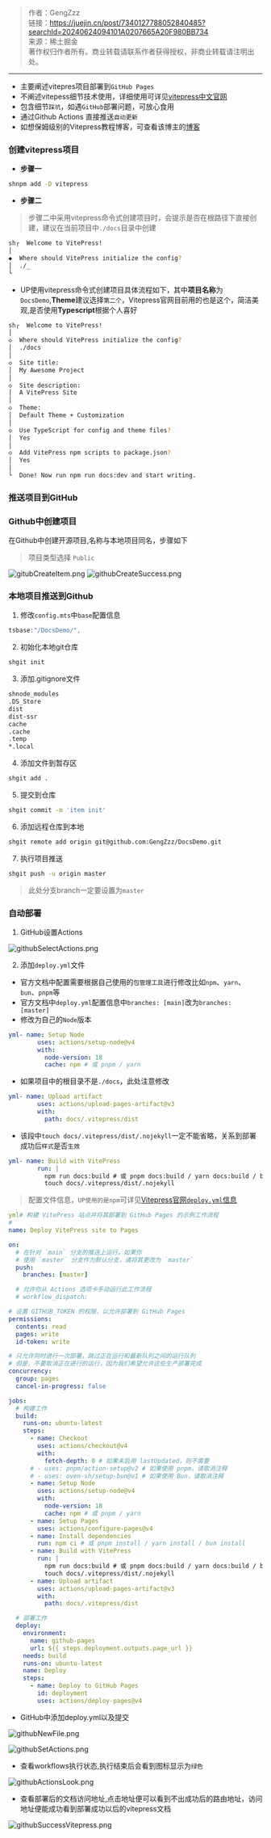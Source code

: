 > 作者：GengZzz               
> 链接：https://juejin.cn/post/7340127788052840485?searchId=20240624094101A0207665A20F980BB734             
> 来源：稀土掘金                  
> 著作权归作者所有。商业转载请联系作者获得授权，非商业转载请注明出处。

---------

* 主要阐述vitepres项目部署到`GitHub Pages`
* 不阐述vitepess细节技术使用，详细使用可详见[vitepress中文官网](https://link.juejin.cn?target=https%3A%2F%2Fvitepress.dev%2Fzh%2F "https://vitepress.dev/zh/")
* 包含细节`踩坑`，如遇`GitHub`部署问题，可放心食用
* 通过Github Actions 直接推送`自动更新`
* 如想保姆级别的Vitepress教程博客，可查看该博主的[博客](https://link.juejin.cn?target=https%3A%2F%2Fdocs.bugdesigner.cn%2Fdocs%2FTutorial%2Fvitepress.html "https://docs.bugdesigner.cn/docs/Tutorial/vitepress.html")

### 创建vitepress项目

* **步骤一**

```sh
shnpm add -D vitepress
```

* **步骤二**

> 步骤二中采用vitepress命令式创建项目时，会提示是否在根路径下直接创建，建议在当前项目中`./docs`目录中创建

```sh
sh┌  Welcome to VitePress!
│
◆  Where should VitePress initialize the config?
│  ./_
└
```

* UP使用vitepress命令式创建项目具体流程如下，其中**项目名称**为`DocsDemo`,**Theme**建议选择`第二个`，Vitepress官网目前用的也是这个，简洁美观,是否使用**Typescript**根据个人喜好

```sh
sh┌  Welcome to VitePress!
│
◇  Where should VitePress initialize the config?
│  ./docs
│
◇  Site title:
│  My Awesome Project
│
◇  Site description:
│  A VitePress Site
│
◇  Theme:
│  Default Theme + Customization
│
◇  Use TypeScript for config and theme files?
│  Yes
│
◇  Add VitePress npm scripts to package.json?
│  Yes
│
└  Done! Now run npm run docs:dev and start writing.
```

### 推送项目到GitHub

### Github中创建项目

在Github中创建开源项目,名称与本地项目同名，步骤如下

> 项目类型选择 `Public`

![gitubCreateItem.png](https://p3-juejin.byteimg.com/tos-cn-i-k3u1fbpfcp/958b43926b3e4efea6a1828b70699b72~tplv-k3u1fbpfcp-jj-mark:3024:0:0:0:q75.awebp#?w=1002&h=900&s=57146&e=png&b=ffffff) ![githubCreateSuccess.png](https://p9-juejin.byteimg.com/tos-cn-i-k3u1fbpfcp/48f0f2c4c79a4bfa94b3b90bfbdef0d8~tplv-k3u1fbpfcp-jj-mark:3024:0:0:0:q75.awebp#?w=1184&h=555&s=42578&e=png&b=eef5fb)

### 本地项目推送到Github

1. 修改`config.mts`中`base`配置信息

```ts
tsbase:"/DocsDemo/",
```

2. 初始化本地git仓库

```sh
shgit init
```

3. 添加.gitignore文件

```sh
shnode_modules
.DS_Store
dist
dist-ssr
cache
.cache
.temp
*.local
```

4. 添加文件到暂存区

```sh
shgit add .
```

5. 提交到仓库

```sh
shgit commit -m 'item init'
```

6. 添加远程仓库到本地

```sh
shgit remote add origin git@github.com:GengZzz/DocsDemo.git
```

7. 执行项目推送

```sh
shgit push -u origin master
```

> 此处分支branch一定要设置为`master`

### 自动部署

1. GitHub设置Actions

![githubSelectActions.png](https://p1-juejin.byteimg.com/tos-cn-i-k3u1fbpfcp/053fa3c654a64d76837317a2b6a7a382~tplv-k3u1fbpfcp-jj-mark:3024:0:0:0:q75.awebp#?w=1309&h=750&s=75012&e=png&b=ffffff)

2. 添加`deploy.yml`文件

* 官方文档中配置需要根据自己使用的`包管理工具`进行修改比如`npm`、`yarn`、`bun`、`pnpm`等
* 官方文档中`deploy.yml`配置信息中`branches: [main]`改为`branches: [master]`
* 修改为自己的`Node`版本

```yml
yml- name: Setup Node
        uses: actions/setup-node@v4
        with:
          node-version: 18  
          cache: npm # 或 pnpm / yarn
```

* 如果项目中的根目录不是`./docs`，此处注意修改

```yml
yml- name: Upload artifact
        uses: actions/upload-pages-artifact@v3
        with:
          path: docs/.vitepress/dist 
```

* 该段中`touch docs/.vitepress/dist/.nojekyll`一定不能省略，关系到部署成功后`样式`是否`生效`

```yml
yml- name: Build with VitePress
        run: |
          npm run docs:build # 或 pnpm docs:build / yarn docs:build / bun run docs:build
          touch docs/.vitepress/dist/.nojekyll 

```

> 配置文件信息，`UP使用的是npm`可详见[Vitepress官网`deploy.yml`信息](https://link.juejin.cn?target=https%3A%2F%2Fvitepress.dev%2Fzh%2Fguide%2Fdeploy%23github-pages "https://vitepress.dev/zh/guide/deploy#github-pages")

```yml
yml# 构建 VitePress 站点并将其部署到 GitHub Pages 的示例工作流程
#
name: Deploy VitePress site to Pages

on:
  # 在针对 `main` 分支的推送上运行。如果你
  # 使用 `master` 分支作为默认分支，请将其更改为 `master`
  push:
    branches: [master]

  # 允许你从 Actions 选项卡手动运行此工作流程
  # workflow_dispatch:

# 设置 GITHUB_TOKEN 的权限，以允许部署到 GitHub Pages
permissions:
  contents: read
  pages: write
  id-token: write

# 只允许同时进行一次部署，跳过正在运行和最新队列之间的运行队列
# 但是，不要取消正在进行的运行，因为我们希望允许这些生产部署完成
concurrency:
  group: pages
  cancel-in-progress: false

jobs:
  # 构建工作
  build:
    runs-on: ubuntu-latest
    steps:
      - name: Checkout
        uses: actions/checkout@v4
        with:
          fetch-depth: 0 # 如果未启用 lastUpdated，则不需要
      # - uses: pnpm/action-setup@v2 # 如果使用 pnpm，请取消注释
      # - uses: oven-sh/setup-bun@v1 # 如果使用 Bun，请取消注释
      - name: Setup Node
        uses: actions/setup-node@v4
        with:
          node-version: 18
          cache: npm # 或 pnpm / yarn
      - name: Setup Pages
        uses: actions/configure-pages@v4
      - name: Install dependencies
        run: npm ci # 或 pnpm install / yarn install / bun install
      - name: Build with VitePress
        run: |
          npm run docs:build # 或 pnpm docs:build / yarn docs:build / bun run docs:build
          touch docs/.vitepress/dist/.nojekyll
      - name: Upload artifact
        uses: actions/upload-pages-artifact@v3
        with:
          path: docs/.vitepress/dist

  # 部署工作
  deploy:
    environment:
      name: github-pages
      url: ${{ steps.deployment.outputs.page_url }}
    needs: build
    runs-on: ubuntu-latest
    name: Deploy
    steps:
      - name: Deploy to GitHub Pages
        id: deployment
        uses: actions/deploy-pages@v4
```

* GitHub中添加deploy.yml以及提交

![githubNewFile.png](https://p1-juejin.byteimg.com/tos-cn-i-k3u1fbpfcp/f0f2593fa17f4d3cbd9da90c3d330c46~tplv-k3u1fbpfcp-jj-mark:3024:0:0:0:q75.awebp#?w=1684&h=811&s=70273&e=png&b=ffffff)

![githubSetActions.png](https://p1-juejin.byteimg.com/tos-cn-i-k3u1fbpfcp/89481593b6ab484d996a923c8a8b1816~tplv-k3u1fbpfcp-jj-mark:3024:0:0:0:q75.awebp#?w=1860&h=629&s=85032&e=png&b=fefefe)

* 查看workflows执行状态,执行结束后会看到图标显示为`绿色`

![githubActionsLook.png](https://p6-juejin.byteimg.com/tos-cn-i-k3u1fbpfcp/ef2328d8e81f4a61822e4ecb2f78e2c0~tplv-k3u1fbpfcp-jj-mark:3024:0:0:0:q75.awebp#?w=1736&h=413&s=42877&e=png&b=ffffff)

* 查看部署后的文档访问地址,点击地址便可以看到不出成功后的路由地址，访问地址便能成功看到部署成功以后的vitepress文档

![githubSuccessVitepress.png](https://p1-juejin.byteimg.com/tos-cn-i-k3u1fbpfcp/8db745a35c8f435db0c7a6c55168817c~tplv-k3u1fbpfcp-jj-mark:3024:0:0:0:q75.awebp#?w=1897&h=1027&s=64173&e=png&b=ffffff)